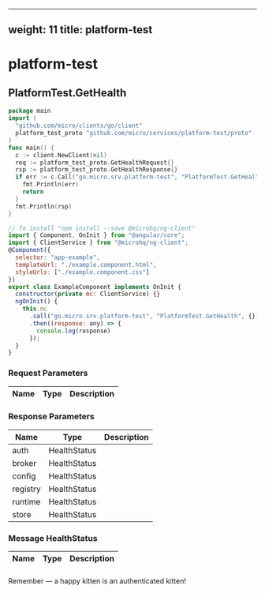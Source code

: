 
---
weight: 11
title: platform-test
---
# platform-test

## PlatformTest.GetHealth
```go
package main
import (
  "github.com/micro/clients/go/client"
  platform_test_proto "github.com/micro/services/platform-test/proto"
)
func main() {
  c := client.NewClient(nil)
  req := platform_test_proto.GetHealthRequest{}
  rsp := platform_test_proto.GetHealthResponse{}
  if err := c.Call("go.micro.srv.platform-test", "PlatformTest.GetHealth", req, &rsp); err != nil {
    fmt.Println(err)
    return
  }
  fmt.Println(rsp)
}
```
```javascript
// To install "npm install --save @microhq/ng-client"
import { Component, OnInit } from "@angular/core";
import { ClientService } from "@microhq/ng-client";
@Component({
  selector: "app-example",
  templateUrl: "./example.component.html",
  styleUrls: ["./example.component.css"]
})
export class ExampleComponent implements OnInit {
  constructor(private mc: ClientService) {}
  ngOnInit() {
    this.mc
      .call("go.micro.srv.platform-test", "PlatformTest.GetHealth", {})
      .then((response: any) => {
        console.log(response)
      });
  }
}
```

### Request Parameters
Name |  Type | Description
--------- | --------- | ---------

### Response Parameters
Name |  Type | Description
--------- | --------- | ---------
auth | HealthStatus | 
broker | HealthStatus | 
config | HealthStatus | 
registry | HealthStatus | 
runtime | HealthStatus | 
store | HealthStatus | 


### Message HealthStatus
Name |  Type | Description
--------- | --------- | ---------


### 
<aside class="success">
Remember — a happy kitten is an authenticated kitten!
</aside>

